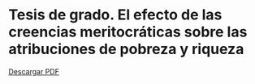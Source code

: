 # Tesis de grado. El efecto de las creencias meritocráticas sobre las atribuciones de pobreza y riqueza

[Descargar PDF](Tesis_CortinezRojas.pdf)
